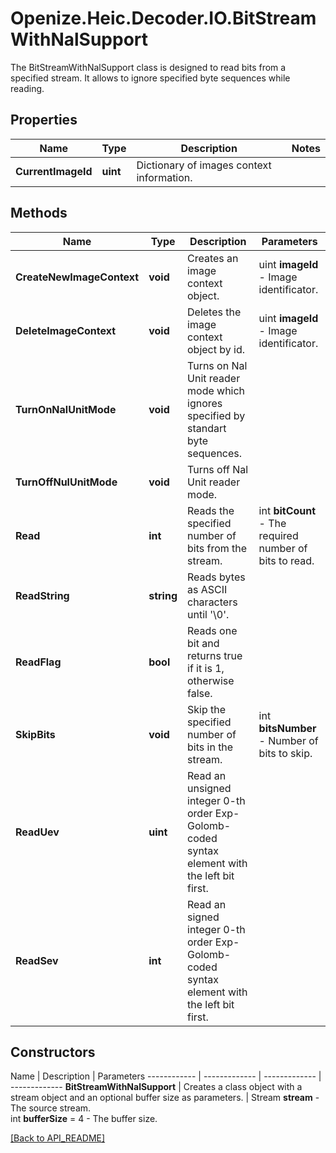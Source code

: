 # Openize.Heic.Decoder.IO.BitStreamWithNalSupport

The BitStreamWithNalSupport class is designed to read bits from a specified stream.
It allows to ignore specified byte sequences while reading.

## Properties

Name | Type | Description | Notes
------------ | ------------- | ------------- | -------------
**CurrentImageId** | **uint** | Dictionary of images context information. | 

## Methods

Name | Type | Description | Parameters
------------ | ------------- | ------------- | -------------
**CreateNewImageContext** | **void** | Creates an image context object. | uint <b>imageId</b> - Image identificator.
**DeleteImageContext** | **void** | Deletes the image context object by id. | uint <b>imageId</b> - Image identificator.
**TurnOnNalUnitMode** | **void** | Turns on Nal Unit reader mode which ignores specified by standart byte sequences. | 
**TurnOffNulUnitMode** | **void** | Turns off Nal Unit reader mode. | 
**Read** | **int** | Reads the specified number of bits from the stream. | int <b>bitCount</b> - The required number of bits to read.
**ReadString** | **string** | Reads bytes as ASCII characters until '\0'. | 
**ReadFlag** | **bool** | Reads one bit and returns true if it is 1, otherwise false. | 
**SkipBits** | **void** | Skip the specified number of bits in the stream. | int <b>bitsNumber</b> - Number of bits to skip.
**ReadUev** | **uint** | Read an unsigned integer 0-th order Exp-Golomb-coded syntax element with the left bit first. | 
**ReadSev** | **int** | Read an signed integer 0-th order Exp-Golomb-coded syntax element with the left bit first. | 

## Constructors

Name | Description | Parameters
------------ | ------------- | ------------- | -------------
**BitStreamWithNalSupport** | Creates a class object with a stream object and an optional buffer size as parameters. | Stream <b>stream</b> - The source stream.<br />int <b>bufferSize</b> = 4 - The buffer size. 

[[Back to API_README]](API_README.md)